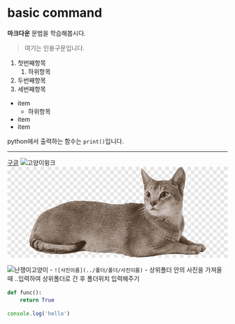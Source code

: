 # basic command

**마크다운** 문법을 학습해봅시다.

> 여기는 인용구문입니다.

1. 첫번째항목
    1. 하위항목
2. 두번째항목
3. 세번째항목

- item
    - 하위항목
- item
- item

python에서 출력하는 함수는 `print()`입니다.

---

[구글](https://google.com)
![고양이윙크](https://img.freepik.com/premium-photo/cute-red-cat-on-a-white-surface_96064-799.jpg)
![고양이](./assets/고양이.png)

![난쟁이고양이](./assets/난쟁이고양이.png)
    - `![사진이름](../폴더/폴더/사진이름)`
    - 상위폴더 안의 사진을 가져올 때 ..입력하여 상위폴더로 간 후 폴더위치 입력해주기

```python
def func():
    return True
```

```javascript
console.log('hello')
```
